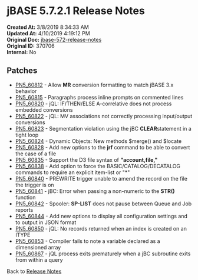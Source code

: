 # jBASE 5.7.2.1 Release Notes

**Created At:** 3/8/2019 8:34:33 AM  
**Updated At:** 4/10/2019 4:19:12 PM  
**Original Doc:** [jbase-572-release-notes](https://docs.jbase.com/5-7-2-release-notes/jbase-572-release-notes)  
**Original ID:** 370706  
**Internal:** No  

## Patches

- [PN5\_60812](./../pn5_60812) - Allow **MR** conversion formatting to match jBASE 3.x behavior
- [PN5\_60815](./../pn5_60815) - Paragraphs process inline prompts on commented lines
- [PN5\_60820](./../pn5_60820) - jQL: IF/THEN/ELSE A-correlative does not process embedded conversions
- [PN5\_60822](./../pn5_60822) - jQL: MV associations not correctly processing input/output conversions
- [PN5\_60823](./../pn5_60823) - Segmentation violation using the jBC **CLEAR**statement in a tight loop
- [PN5\_60824](./../pn5_60824) - Dynamic Objects: New methods $merge() and $locate
- [PN5\_60828](./../pn5_60826) - Add new options to the **jrf** command to be able to convert the case of a file
- [PN5\_60835](./../pn5_60835) - Support the D3 file syntax of **"account,file,"**
- [PN5\_60838](./../pn5_60838) - Add option to force the BASIC/CATALOG/DECATALOG commands to require an explicit item-list or "\*"
- [PN5\_60840](./../pn5_60840) - PREWRITE trigger unable to amend the record on the file the trigger is on
- [PN5\_60841](./../pn5_60841) - jBC: Error when passing a non-numeric to the **STR()** function
- [PN5\_60842](./../pn5_60842) - Spooler: **SP-LIST** does not pause between Queue and Job reports
- [PN5\_60844](./../pn5_60844) - Add new options to display all configuration settings and to output in JSON format
- [PN5\_60850](./../pn5_60850) - jQL: No records returned when an index is created on an ITYPE
- [PN5\_60853](./../pn5_60853) - Compiler fails to note a variable declared as a dimensioned array
- [PN5\_60867](./../pn5_60867) - jQL process exits prematurely when a jBC subroutine exits from within a query

Back to [Release Notes](./../README.md)
